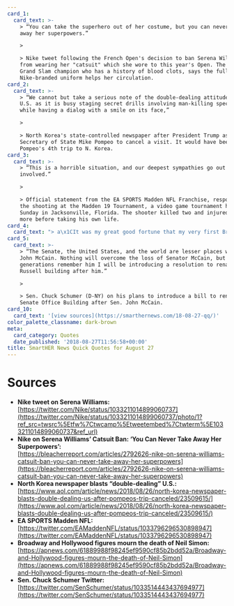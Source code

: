 ```yaml
---
card_1:
  card_text: >-
    > “You can take the superhero out of her costume, but you can never take
    away her superpowers.”

    > 

    > Nike tweet following the French Open's decision to ban Serena Williams
    from wearing her "catsuit" which she wore to this year's Open. The 23-time
    Grand Slam champion who has a history of blood clots, says the full body,
    Nike-branded uniform helps her circulation.
card_2:
  card_text: >-
    > “We cannot but take a serious note of the double-dealing attitudes of the
    U.S. as it is busy staging secret drills involving man-killing special units
    while having a dialog with a smile on its face,”

    > 

    > North Korea's state-controlled newspaper after President Trump asked
    Secretary of State Mike Pompeo to cancel a visit. It would have been Sec.
    Pompeo's 4th trip to N. Korea.
card_3:
  card_text: >-
    > “This is a horrible situation, and our deepest sympathies go out to all
    involved.”

    > 

    > Official statement from the EA SPORTS Madden NFL Franchise, responding to
    the shooting at the Madden 19 Tournament, a video game tournament held on
    Sunday in Jacksonville, Florida. The shooter killed two and injured many
    more before taking his own life.
card_4:
  card_text: "> a\x1CIt was my great good fortune that my very first Broadway play was written by Neil Simon. He also wrote my first film. I owe him a career.”\n> \n> Matthew Broderick, reacting to the passing of Neil Simon (91). The American playwright & screenwriter wrote 50+ plays and screenplays, and won countless awards, including the Pulitzer Prize for Drama (1991) & the American Comedy Lifetime Achievement Award (1989)."
card_5:
  card_text: >-
    > “The Senate, the United States, and the world are lesser places without
    John McCain. Nothing will overcome the loss of Senator McCain, but so that
    generations remember him I will be introducing a resolution to rename the
    Russell building after him.”

    > 

    > Sen. Chuck Schumer (D-NY) on his plans to introduce a bill to rename the
    Senate Office Building after Sen. John McCain.
card_10:
  card_text: '[view sources](https://smarthernews.com/18-08-27-qq/)'
color_palette_classname: dark-brown
meta:
  card_category: Quotes
  date_published: '2018-08-27T11:56:58+00:00'
title: SmartHER News Quick Quotes for August 27
---
```

Sources
=======

*   **Nike tweet on Serena Williams:**  
    [https://twitter.com/Nike/status/1033211014899060737](https://twitter.com/Nike/status/1033211014899060737/photo/1?ref_src=twsrc%5Etfw%7Ctwcamp%5Etweetembed%7Ctwterm%5E1033211014899060737&ref_url)
*   **Nike on Serena Williams’ Catsuit Ban: ‘You Can Never Take Away Her Superpowers’:**  
    [https://bleacherreport.com/articles/2792626-nike-on-serena-williams-catsuit-ban-you-can-never-take-away-her-superpowers](https://bleacherreport.com/articles/2792626-nike-on-serena-williams-catsuit-ban-you-can-never-take-away-her-superpowers)
*   **North Korea newspaper blasts “double-dealing” U.S.:**  
    [https://www.aol.com/article/news/2018/08/26/north-korea-newspaper-blasts-double-dealing-us-after-pompeos-trip-canceled/23509615/](https://www.aol.com/article/news/2018/08/26/north-korea-newspaper-blasts-double-dealing-us-after-pompeos-trip-canceled/23509615/)
*   **EA SPORTS Madden NFL:**  
    [https://twitter.com/EAMaddenNFL/status/1033796296530898947](https://twitter.com/EAMaddenNFL/status/1033796296530898947)
*   **Broadway and Hollywood figures mourn the death of Neil Simon:** [https://apnews.com/61889988f98245ef9590cf85b2bdd52a/Broadway-and-Hollywood-figures-mourn-the-death-of-Neil-Simon](https://apnews.com/61889988f98245ef9590cf85b2bdd52a/Broadway-and-Hollywood-figures-mourn-the-death-of-Neil-Simon)
*   **Sen. Chuck Schumer Twitter:** [https://twitter.com/SenSchumer/status/1033514443437694977](https://twitter.com/SenSchumer/status/1033514443437694977)
